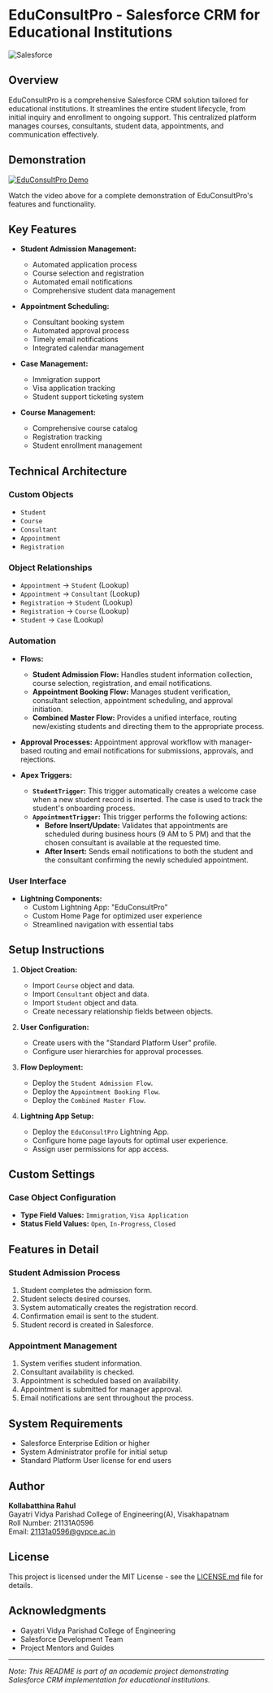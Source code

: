 # EduConsultPro - Salesforce CRM for Educational Institutions

![Salesforce](https://img.shields.io/badge/Salesforce-00A1E0?style=for-the-badge&logo=Salesforce&logoColor=white)

## Overview

EduConsultPro is a comprehensive Salesforce CRM solution tailored for educational institutions. It streamlines the entire student lifecycle, from initial inquiry and enrollment to ongoing support. This centralized platform manages courses, consultants, student data, appointments, and communication effectively.


## Demonstration
[![EduConsultPro Demo](http://img.youtube.com/vi/yS1hyQzMzxI/0.jpg)](https://youtu.be/ckfmNwIt3Es "EduConsultPro Demonstration Video")

Watch the video above for a complete demonstration of EduConsultPro's features and functionality.
## Key Features

* **Student Admission Management:**
    * Automated application process
    * Course selection and registration
    * Automated email notifications
    * Comprehensive student data management

* **Appointment Scheduling:**
    * Consultant booking system
    * Automated approval process
    * Timely email notifications
    * Integrated calendar management

* **Case Management:**
    * Immigration support
    * Visa application tracking
    * Student support ticketing system

* **Course Management:**
    * Comprehensive course catalog
    * Registration tracking
    * Student enrollment management


## Technical Architecture

### Custom Objects

* `Student`
* `Course`
* `Consultant`
* `Appointment`
* `Registration`

### Object Relationships

* `Appointment` → `Student` (Lookup)
* `Appointment` → `Consultant` (Lookup)
* `Registration` → `Student` (Lookup)
* `Registration` → `Course` (Lookup)
* `Student` → `Case` (Lookup)


### Automation

* **Flows:**
    * **Student Admission Flow:**  Handles student information collection, course selection, registration, and email notifications.
    * **Appointment Booking Flow:** Manages student verification, consultant selection, appointment scheduling, and approval initiation.
    * **Combined Master Flow:**  Provides a unified interface, routing new/existing students and directing them to the appropriate process.

* **Approval Processes:**  Appointment approval workflow with manager-based routing and email notifications for submissions, approvals, and rejections.


* **Apex Triggers:**
    * **`StudentTrigger`:**  This trigger automatically creates a welcome case when a new student record is inserted.  The case is used to track the student's onboarding process.
    * **`AppointmentTrigger`:** This trigger performs the following actions:
        * **Before Insert/Update:** Validates that appointments are scheduled during business hours (9 AM to 5 PM) and that the chosen consultant is available at the requested time.
        * **After Insert:** Sends email notifications to both the student and the consultant confirming the newly scheduled appointment.
### User Interface

* **Lightning Components:**
    * Custom Lightning App: "EduConsultPro"
    * Custom Home Page for optimized user experience
    * Streamlined navigation with essential tabs


## Setup Instructions

1. **Object Creation:**
    * Import `Course` object and data.
    * Import `Consultant` object and data.
    * Import `Student` object and data.
    * Create necessary relationship fields between objects.

2. **User Configuration:**
    * Create users with the "Standard Platform User" profile.
    * Configure user hierarchies for approval processes.

3. **Flow Deployment:**
    * Deploy the `Student Admission Flow`.
    * Deploy the `Appointment Booking Flow`.
    * Deploy the `Combined Master Flow`.

4. **Lightning App Setup:**
    * Deploy the `EduConsultPro` Lightning App.
    * Configure home page layouts for optimal user experience.
    * Assign user permissions for app access.


## Custom Settings

### Case Object Configuration

* **Type Field Values:**  `Immigration`, `Visa Application`
* **Status Field Values:** `Open`, `In-Progress`, `Closed`



## Features in Detail

### Student Admission Process

1. Student completes the admission form.
2. Student selects desired courses.
3. System automatically creates the registration record.
4. Confirmation email is sent to the student.
5. Student record is created in Salesforce.

### Appointment Management

1. System verifies student information.
2. Consultant availability is checked.
3. Appointment is scheduled based on availability.
4. Appointment is submitted for manager approval.
5. Email notifications are sent throughout the process.


## System Requirements

* Salesforce Enterprise Edition or higher
* System Administrator profile for initial setup
* Standard Platform User license for end users


## Author

**Kollabatthina Rahul**<br>
Gayatri Vidya Parishad College of Engineering(A), Visakhapatnam<br>
Roll Number: 21131A0596<br>
Email: 21131a0596@gvpce.ac.in


## License

This project is licensed under the MIT License - see the [LICENSE.md](LICENSE.md) file for details.

## Acknowledgments

* Gayatri Vidya Parishad College of Engineering
* Salesforce Development Team
* Project Mentors and Guides


---

*Note: This README is part of an academic project demonstrating Salesforce CRM implementation for educational institutions.*
